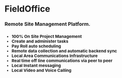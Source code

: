 # FieldOffice
<h3>Remote Site Management Platform.<h3>
<small>
<ul>
<li>100% On Site Project Management</li>
<li>Create and administer tasks</li>
<li>Pay Roll auto scheduling</li>
<li>Remote data collection and automatic backend sync</li>
<li>Local Area Communications Infrastructure</li>
<li>Real time off line communications via peer to peer</li>
<li>Local Instant messaging</li>
<li>Local Video and Voice Calling</li>
<ul>


